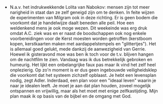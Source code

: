 - N.a.v. het indrukwekkende Lolita van Nabokov: mensen zijn tot meer narigheid in staat dan ze zelf geneigd zijn om te denken. In feite wijzen de experimenten van Milgram ook in deze richting. Er is geen bodem die voorkomt dat je handelwijze daalt beneden alle peil. Hoe een weldenkend mens je ook moge wezen. Dit weekeinde was erg druk omdat A.C. ziek was en er naast de boodschappen ook nog enkele voorbereidingen voor de Kerst moesten worden getroffen (kerstboom kopen, kerstkaarten maken met aardappelstempels en "glittertjes"). Het is allemaal goed gelukt, mede dankzij de aanwezigheid van Gerrie. Hoewel ik gisteravond moe was ben ik toch voor de t.v. blijven hangen om de nachtfilm te zien. Vandaag was ik dus betrekkelijk gebroken en humeurig. Het lijkt een onbelangrijke faux pas maar ik vind het zelf heel onplezierig. Op zo'n moment is er dus geen ingebouwde veiligheidsklep die voorkomt dat het systeem zichzelf opblaast. Je hebt een levensplan nodig, zegt Adler. Inderdaad, een plan voor een "ideaal leven" waarin je naar je idealen leeft.  Je moet je aan dat plan houden, zoveel mogelijk ontspannen en vrijwillig, maar als het moet met enige zelfkastijding. Mijn plan maak ik op basis van de bijbel en de omgang met God.